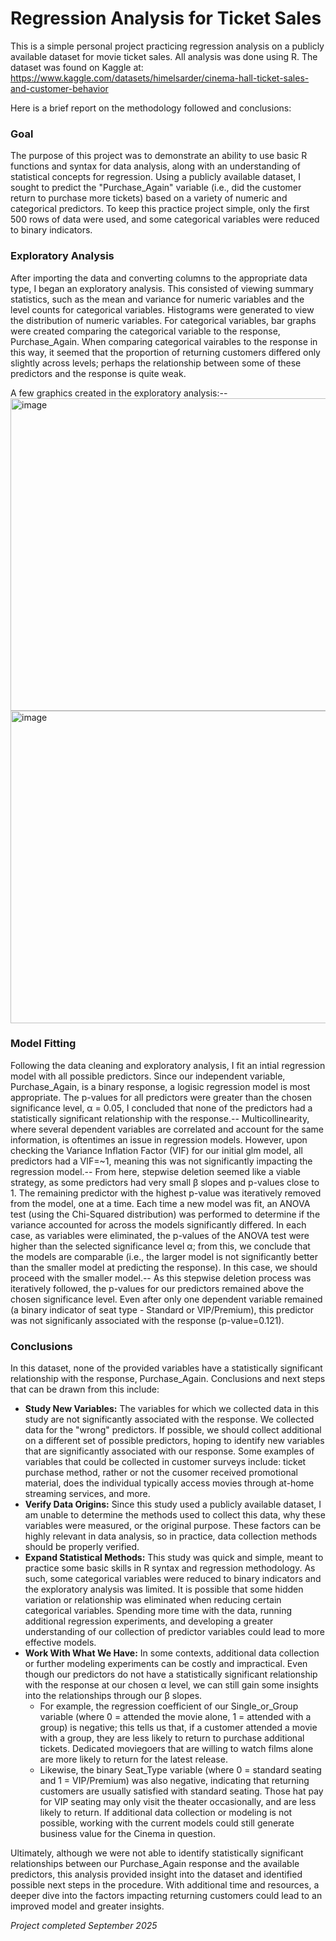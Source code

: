 # Regression Analysis for Ticket Sales

This is a simple personal project practicing regression analysis on a publicly available dataset for movie ticket sales. All analysis was done using R. The dataset was found on Kaggle at: https://www.kaggle.com/datasets/himelsarder/cinema-hall-ticket-sales-and-customer-behavior

Here is a brief report on the methodology followed and conclusions:

### Goal
The purpose of this project was to demonstrate an ability to use basic R functions and syntax for data analysis, along with an understanding of statistical concepts for regression. Using a publicly available dataset, I sought to predict the "Purchase_Again" variable (i.e., did the customer return to purchase more tickets) based on a variety of numeric and categorical predictors. To keep this practice project simple, only the first 500 rows of data were used, and some categorical variables were reduced to binary indicators.

### Exploratory Analysis
After importing the data and converting columns to the appropriate data type, I began an exploratory analysis. This consisted of viewing summary statistics, such as the mean and variance for numeric variables and the level counts for categorical variables. Histograms were generated to view the distribution of numeric variables.  For categorical variables, bar graphs were created comparing the categorical variable to the response, Purchase_Again. When comparing categorical vairables to the response in this way, it seemed that the proportion of returning customers differed only slightly across levels; perhaps the relationship between some of these predictors and the response is quite weak.

A few graphics created in the exploratory analysis:--
<img width="528" height="500" alt="image" src="https://github.com/user-attachments/assets/552bfbaf-1260-4990-a9af-afc73febd173" />
<img width="528" height="500" alt="image" src="https://github.com/user-attachments/assets/f4371670-b08e-48d6-a40a-0198bfe84b7a" />

### Model Fitting
Following the data cleaning and exploratory analysis, I fit an intial regression model with all possible predictors. Since our independent variable, Purchase_Again, is a binary response, a logisic regression model is most appropriate. The p-values for all predictors were greater than the chosen significance level, α = 0.05, I concluded that none of the predictors had a statistically significant relationship with the response.--
Multicollinearity, where several dependent variables are correlated and account for the same information, is oftentimes an issue in regression models. However, upon checking the Variance Inflation Factor (VIF) for our initial glm model, all predictors had a VIF=~1, meaning this was not significantly impacting the regression model.--
From here, stepwise deletion seemed like a viable strategy, as some predictors had very small β slopes and p-values close to 1. The remaining predictor with the highest p-value was iteratively removed from the model, one at a time. Each time a new model was fit, an ANOVA test (using the Chi-Squared distribution) was performed to determine if the variance accounted for across the models significantly differed. In each case, as variables were eliminated, the p-values of the ANOVA test were higher than the selected significance level α; from this, we conclude that the models are comparable (i.e., the larger model is not significantly better than the smaller model at predicting the response). In this case, we should proceed with the smaller model.--
As this stepwise deletion process was iteratively followed, the p-values for our predictors remained above the chosen significance level. Even after only one dependent variable remained (a binary indicator of seat type - Standard or VIP/Premium), this predictor was not significanly associated with the response (p-value=0.121).

### Conclusions
In this dataset, none of the provided variables have a statistically significant relationship with the response, Purchase_Again. Conclusions and next steps that can be drawn from this include:
* **Study New Variables:** The variables for which we collected data in this study are not significantly associated with the response. We collected data for the "wrong" predictors. If possible, we should collect additional on a different set of possible predictors, hoping to identify new variables that are significantly associated with our response. Some examples of variables that could be collected in customer surveys include: ticket purchase method, rather or not the cusomer received promotional material, does the individual typically access movies through at-home streaming services, and more.
* **Verify Data Origins:** Since this study used a publicly available dataset, I am unable to determine the methods used to collect this data, why these variables were measured, or the original purpose. These factors can be highly relevant in data analysis, so in practice, data collection methods should be properly verified.
* **Expand Statistical Methods:** This study was quick and simple, meant to practice some basic skills in R syntax and regression methodology. As such, some categorical variables were reduced to binary indicators and the exploratory analysis was limited. It is possible that some hidden variation or relationship was eliminated when reducing certain categorical variables. Spending more time with the data, running additional regression experiments, and developing a greater understanding of our collection of predictor variables could lead to more effective models.
* **Work With What We Have:** In some contexts, additional data collection or further modeling experiments can be costly and impractical. Even though our predictors do not have a statistically significant relationship with the response at our chosen α level, we can still gain some insights into the relationships through our β slopes.
  - For example, the regression coefficient of our Single_or_Group variable (where 0 = attended the movie alone, 1 = attended with a group) is negative; this tells us that, if a customer attended a movie with a group, they are less likely to return to purchase additional tickets. Dedicated moviegoers that are willing to watch films alone are more likely to return for the latest release.
  - Likewise, the binary Seat_Type variable (where 0 = standard seating and 1 = VIP/Premium) was also negative, indicating that returning customers are usually satisfied with standard seating. Those hat pay for VIP seating may only visit the theater occasionally, and are less likely to return.
  If additional data collection or modeling is not possible, working with the current models could still generate business value for the Cinema in question.

Ultimately, although we were not able to identify statistically significant relationships between our Purchase_Again response and the available predictors, this analysis provided insight into the dataset and identified possible next steps in the procedure. With additional time and resources, a deeper dive into the factors impacting returning customers could lead to an improved model and greater insights.

*Project completed September 2025*
